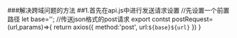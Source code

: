 ###解决跨域问题的方法
##1.首先在api.js中进行发送请求设置
//先设置一个前置路径
let base='';
//传送json格式的post请求
export contst postRequest=(url,params)=>{
   return axios({
   method:'post',
   url:`${base}${url}`
   })
}
